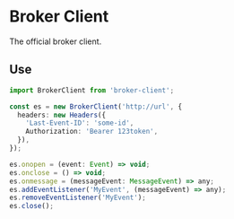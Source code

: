 # Broker Client

The official broker client.

## Use

```typescript
import BrokerClient from 'broker-client';

const es = new BrokerClient('http://url', {
  headers: new Headers({
    'Last-Event-ID': 'some-id',
    Authorization: 'Bearer 123token',
  }),
});

es.onopen = (event: Event) => void;
es.onclose = () => void;
es.onmessage = (messageEvent: MessageEvent) => any;
es.addEventListener('MyEvent', (messageEvent) => any);
es.removeEventListener('MyEvent');
es.close();
```
